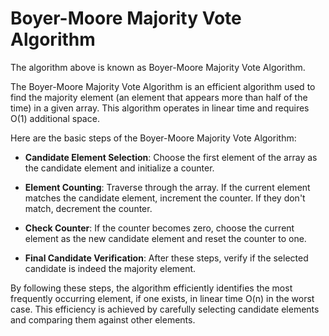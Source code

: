 # Boyer-Moore Majority Vote Algorithm
The algorithm above is known as Boyer-Moore Majority Vote Algorithm.

The Boyer-Moore Majority Vote Algorithm is an efficient algorithm used to find the majority element (an element that appears more than half of the time) in a given array. This algorithm operates in linear time and requires O(1) additional space.

Here are the basic steps of the Boyer-Moore Majority Vote Algorithm:

- **Candidate Element Selection**: Choose the first element of the array as the candidate element and initialize a counter.

- **Element Counting**: Traverse through the array. If the current element matches the candidate element, increment the counter. If they don't match, decrement the counter.

- **Check Counter**: If the counter becomes zero, choose the current element as the new candidate element and reset the counter to one.

- **Final Candidate Verification**: After these steps, verify if the selected candidate is indeed the majority element.

By following these steps, the algorithm efficiently identifies the most frequently occurring element, if one exists, in linear time O(n) in the worst case. This efficiency is achieved by carefully selecting candidate elements and comparing them against other elements.

